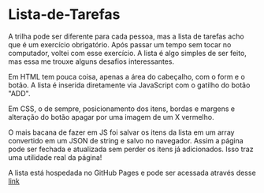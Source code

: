 # Lista-de-Tarefas

A trilha pode ser diferente para cada pessoa, mas a lista de tarefas acho que é um exercício obrigatório. Após passar um tempo sem tocar no computador, 
voltei com esse exercício. A lista é algo simples de ser feito, mas essa me trouxe alguns desafios interessantes.

Em HTML tem pouca coisa, apenas a área do cabeçalho, com o form e o botão. A lista é inserida diretamente via JavaScript com o gatilho do botão "ADD".

Em CSS, o de sempre, posicionamento dos itens, bordas e margens e alteração do botão apagar por uma imagem de um X vermelho.

O mais bacana de fazer em JS foi salvar os itens da lista em um array convertido em um JSON de string e salvo no navegador. Assim a página pode ser fechada 
e atualizada sem perder os itens já adicionados. Isso traz uma utilidade real da página!

A lista está hospedada no GitHub Pages e pode ser acessada através desse <a href="https://marcellobitt.github.io/Lista-de-Tarefas/">link</a>
